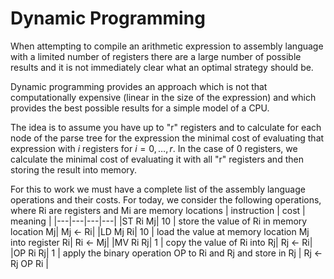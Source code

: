 # Dynamic Programming
When attempting to compile an arithmetic expression to assembly language with a limited number of registers
there are a large number of possible results and it is not immediately clear what an optimal strategy should be.

Dynamic programming provides an approach which is not that computationally expensive (linear in the size of the expression)
and which provides the best possible results for a simple model of a CPU.

The idea is to assume you have up to "r" registers and to calculate for each node of the parse tree for the expression
the minimal cost of evaluating that expression with $i$ registers for $i=0,\ldots,r$.  In the case of 0 registers, we
calculate the minimal cost of evaluating it with all "r" registers and then storing the result into memory.

For this to work we must have a complete list of the assembly language operations and their costs. For today, we consider
the following operations, where Ri are registers and Mi are memory locations
| instruction | cost | meaning |
|---|---|---|---|
|ST Ri Mj| 10 | store the value of Ri in memory location Mj| Mj <- Ri|
|LD Mj Ri| 10 | load the value at memory location Mj into register Ri| Ri <- Mj|
|MV Ri Rj| 1  | copy the value of Ri into Rj| Rj <- Ri|
|OP Ri Rj| 1  | apply the binary operation OP to Ri and Rj and store in Rj | Rj <- Rj OP Ri |


